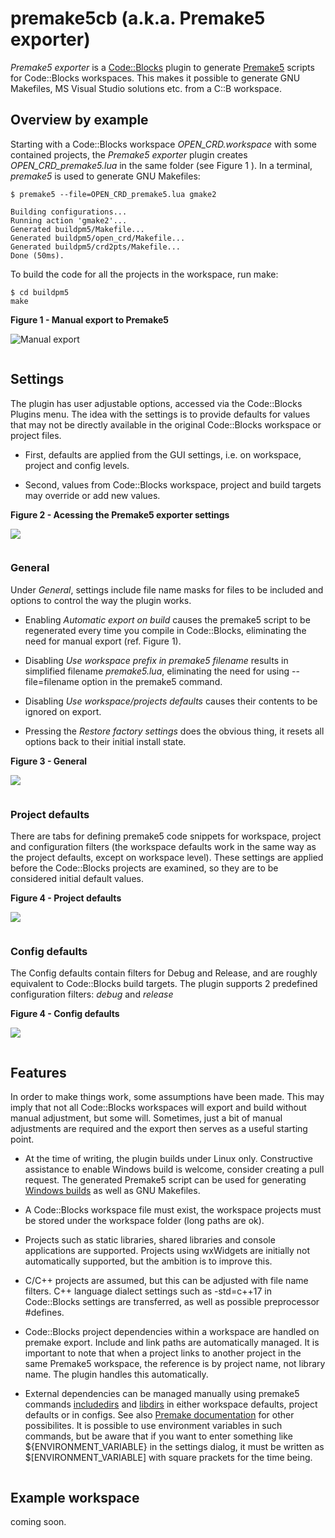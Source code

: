 # premake5cb (a.k.a. Premake5 exporter)

*Premake5 exporter* is a [Code::Blocks](https://www.codeblocks.org/) plugin to generate [Premake5](https://premake.github.io/docs/) scripts for Code::Blocks workspaces. This makes it possible to generate GNU Makefiles, MS Visual Studio solutions etc. from a C::B workspace.

## Overview by example

Starting with a Code::Blocks workspace *OPEN_CRD.workspace* with some contained projects, the *Premake5 exporter* plugin creates *OPEN_CRD_premake5.lua* in the same folder (see Figure 1 ). In a terminal, *premake5* is used to generate GNU Makefiles:
    
```
$ premake5 --file=OPEN_CRD_premake5.lua gmake2

Building configurations...
Running action 'gmake2'...
Generated buildpm5/Makefile...
Generated buildpm5/open_crd/Makefile...
Generated buildpm5/crd2pts/Makefile...
Done (50ms).
```

To build the code for all the projects in the workspace, run make:

```
$ cd buildpm5
make
```

**Figure 1 - Manual export to Premake5**

![Manual export](images/plugin_export.png)

```

```
## Settings

The plugin has user adjustable options, accessed via the Code::Blocks Plugins menu. The idea with the settings is to provide defaults for values that may not be directly available in the original Code::Blocks workspace or project files.

* First, defaults are applied from the GUI settings, i.e. on workspace, project and config levels.

* Second, values from Code::Blocks workspace, project and build targets may override or add new values.


**Figure 2 - Acessing the Premake5 exporter settings**

![](images/plugin_menu.png)


```

```
### General
Under *General*, settings include file name masks for files to be included and options to control the way the plugin works. 

* Enabling *Automatic export on build*  causes the premake5 script to be regenerated every time you compile in Code::Blocks, eliminating the need for manual export (ref. Figure 1). 

* Disabling *Use workspace prefix in premake5 filename* results in simplified filename *premake5.lua*, eliminating the need for using --file=filename option in the premake5 command. 

* Disabling *Use workspace/projects defaults* causes their contents to be ignored on export. 

* Pressing the *Restore factory settings* does the obvious thing, it resets all options back to their initial install state.

**Figure 3 - General**

![](images/plugin_general.png)


```

```
### Project defaults
There are  tabs for defining premake5 code snippets for workspace, project and configuration filters (the workspace defaults work in the same way as the project defaults, except on workspace level). These settings are applied before the Code::Blocks projects are examined, so they are to be considered initial default values.

**Figure 4 - Project defaults**

![](images/plugin_project.png)

```

```
### Config defaults

The Config defaults contain filters for Debug and Release, and are roughly equivalent to Code::Blocks build targets. The plugin supports 2 predefined configuration filters: *debug* and *release*

**Figure 4 - Config defaults**

![](images/plugin_config.png)

```

```


## Features

In order to make things work, some assumptions have been made. This may imply that not all Code::Blocks workspaces will export and build without manual adjustment, but some will. Sometimes, just a bit of manual adjustments are required and the export then serves as a useful starting point.

* At the time of writing, the plugin builds under Linux only. Constructive assistance to enable Windows build is welcome, consider creating a pull request. The generated Premake5 script can be used for generating [Windows builds](https://premake.github.io/docs/Using-Premake) as well as GNU Makefiles.

* A Code::Blocks workspace file must exist, the workspace projects must be stored under the workspace folder (long paths are ok).

* Projects such as static libraries, shared libraries and console applications are supported. Projects using wxWidgets are initially not automatically supported, but the ambition is to improve this.

* C/C++ projects are assumed, but this can be adjusted with file name filters. C++ language dialect settings such as -std=c++17 in Code::Blocks settings are transferred, as well as possible preprocessor #defines.

* Code::Blocks project dependencies within a workspace are handled on premake export. Include and link paths are automatically managed. It is important to note that when a project links to another project in the same Premake5 workspace, the reference is by project name, not library name. The plugin handles this automatically.

* External dependencies can be managed manually using premake5 commands [includedirs](https://premake.github.io/docs/includedirs/) and [libdirs](https://premake.github.io/docs/libdirs/) in either workspace defaults, project defaults or in configs. See also [Premake documentation](https://premake.github.io/docs/) for other possibilites. It is possible to use environment variables in such commands, but be aware that if you want to enter something like ${ENVIRONMENT_VARIABLE} in the settings dialog, it must be written as $[ENVIRONMENT_VARIABLE] with square prackets for the time being.


```

```

## Example workspace

coming soon.

